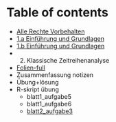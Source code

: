 # Table of contents

* [Alle Rechte Vorbehalten](README.md)
* [1.a Einführung und Grundlagen](untitled.md)
* [1.b Einführung und Grundlagen](1.b-einfuehrung-und-grundlagen.md)
* 2. Klassische Zeitreihenanalyse
* [Folien-full](folien-full.md)
* Zusammenfassung notizen
* Übung+lösung
* R-skript übung
  * blatt1\_aufgabe5
  * blatt1\_aufgabe6
  * [blatt2\_aufgabe3](untitled-2/blatt2_aufgabe3.md)


